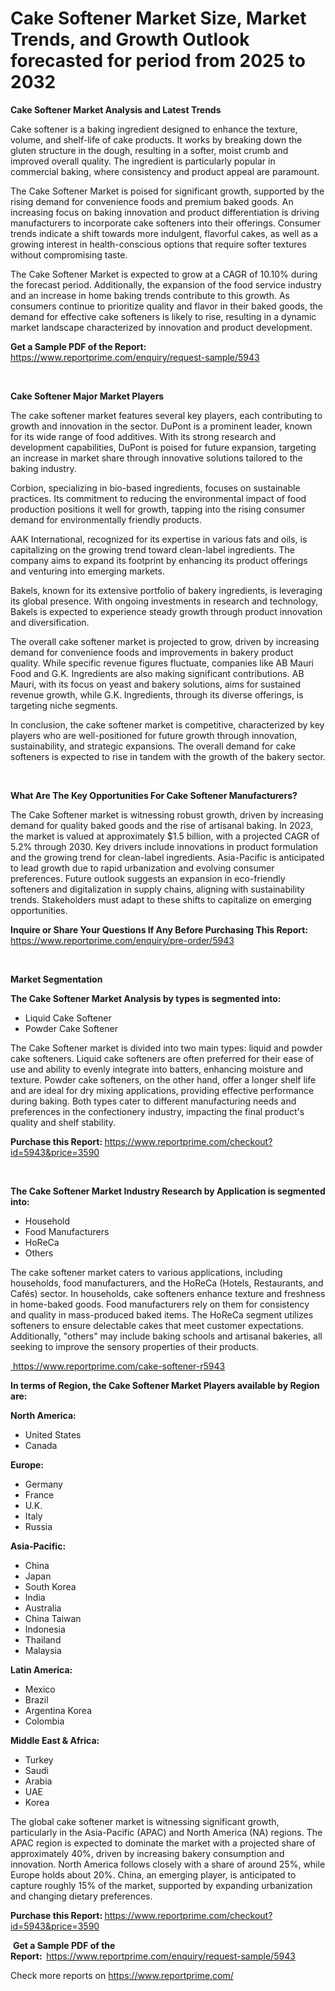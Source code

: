 <p><h1>Cake Softener Market Size, Market Trends, and Growth Outlook forecasted for period from 2025 to 2032</h1></p><p><strong>Cake Softener Market Analysis and Latest Trends</strong></p>
<p><p>Cake softener is a baking ingredient designed to enhance the texture, volume, and shelf-life of cake products. It works by breaking down the gluten structure in the dough, resulting in a softer, moist crumb and improved overall quality. The ingredient is particularly popular in commercial baking, where consistency and product appeal are paramount.</p><p>The Cake Softener Market is poised for significant growth, supported by the rising demand for convenience foods and premium baked goods. An increasing focus on baking innovation and product differentiation is driving manufacturers to incorporate cake softeners into their offerings. Consumer trends indicate a shift towards more indulgent, flavorful cakes, as well as a growing interest in health-conscious options that require softer textures without compromising taste.</p><p>The Cake Softener Market is expected to grow at a CAGR of 10.10% during the forecast period. Additionally, the expansion of the food service industry and an increase in home baking trends contribute to this growth. As consumers continue to prioritize quality and flavor in their baked goods, the demand for effective cake softeners is likely to rise, resulting in a dynamic market landscape characterized by innovation and product development.</p></p>
<p><strong>Get a Sample PDF of the Report:&nbsp;</strong> <a href="https://www.reportprime.com/enquiry/request-sample/5943?utm_campaign=3274&utm_medium=2&utm_source=Github&utm_content=ia&utm_term=19032025&utm_id=cake-softener">https://www.reportprime.com/enquiry/request-sample/5943</a></p>
<p>&nbsp;</p>
<p><strong>Cake Softener Major Market Players</strong></p>
<p><p>The cake softener market features several key players, each contributing to growth and innovation in the sector. DuPont is a prominent leader, known for its wide range of food additives. With its strong research and development capabilities, DuPont is poised for future expansion, targeting an increase in market share through innovative solutions tailored to the baking industry.</p><p>Corbion, specializing in bio-based ingredients, focuses on sustainable practices. Its commitment to reducing the environmental impact of food production positions it well for growth, tapping into the rising consumer demand for environmentally friendly products. </p><p>AAK International, recognized for its expertise in various fats and oils, is capitalizing on the growing trend toward clean-label ingredients. The company aims to expand its footprint by enhancing its product offerings and venturing into emerging markets.</p><p>Bakels, known for its extensive portfolio of bakery ingredients, is leveraging its global presence. With ongoing investments in research and technology, Bakels is expected to experience steady growth through product innovation and diversification.</p><p>The overall cake softener market is projected to grow, driven by increasing demand for convenience foods and improvements in bakery product quality. While specific revenue figures fluctuate, companies like AB Mauri Food and G.K. Ingredients are also making significant contributions. AB Mauri, with its focus on yeast and bakery solutions, aims for sustained revenue growth, while G.K. Ingredients, through its diverse offerings, is targeting niche segments.</p><p>In conclusion, the cake softener market is competitive, characterized by key players who are well-positioned for future growth through innovation, sustainability, and strategic expansions. The overall demand for cake softeners is expected to rise in tandem with the growth of the bakery sector.</p></p>
<p>&nbsp;</p>
<p><strong>What Are The Key Opportunities For Cake Softener Manufacturers?</strong></p>
<p><p>The Cake Softener market is witnessing robust growth, driven by increasing demand for quality baked goods and the rise of artisanal baking. In 2023, the market is valued at approximately $1.5 billion, with a projected CAGR of 5.2% through 2030. Key drivers include innovations in product formulation and the growing trend for clean-label ingredients. Asia-Pacific is anticipated to lead growth due to rapid urbanization and evolving consumer preferences. Future outlook suggests an expansion in eco-friendly softeners and digitalization in supply chains, aligning with sustainability trends. Stakeholders must adapt to these shifts to capitalize on emerging opportunities.</p></p>
<p><strong>Inquire or Share Your Questions If Any Before Purchasing This Report:</strong> <a href="https://www.reportprime.com/enquiry/pre-order/5943?utm_campaign=3274&utm_medium=2&utm_source=Github&utm_content=ia&utm_term=19032025&utm_id=cake-softener">https://www.reportprime.com/enquiry/pre-order/5943</a></p>
<p>&nbsp;</p>
<p><strong>Market Segmentation</strong></p>
<p><strong>The Cake Softener Market Analysis by types is segmented into:</strong></p>
<p><ul><li>Liquid Cake Softener</li><li>Powder Cake Softener</li></ul></p>
<p><p>The Cake Softener market is divided into two main types: liquid and powder cake softeners. Liquid cake softeners are often preferred for their ease of use and ability to evenly integrate into batters, enhancing moisture and texture. Powder cake softeners, on the other hand, offer a longer shelf life and are ideal for dry mixing applications, providing effective performance during baking. Both types cater to different manufacturing needs and preferences in the confectionery industry, impacting the final product's quality and shelf stability.</p></p>
<p><strong>Purchase this Report:&nbsp;</strong><a href="https://www.reportprime.com/checkout?id=5943&price=3590&utm_campaign=3274&utm_medium=2&utm_source=Github&utm_content=ia&utm_term=19032025&utm_id=cake-softener">https://www.reportprime.com/checkout?id=5943&price=3590</a></p>
<p>&nbsp;</p>
<p><strong>The Cake Softener Market Industry Research by Application is segmented into:</strong></p>
<p><ul><li>Household</li><li>Food Manufacturers</li><li>HoReCa</li><li>Others</li></ul></p>
<p><p>The cake softener market caters to various applications, including households, food manufacturers, and the HoReCa (Hotels, Restaurants, and Cafés) sector. In households, cake softeners enhance texture and freshness in home-baked goods. Food manufacturers rely on them for consistency and quality in mass-produced baked items. The HoReCa segment utilizes softeners to ensure delectable cakes that meet customer expectations. Additionally, "others" may include baking schools and artisanal bakeries, all seeking to improve the sensory properties of their products.</p></p>
<p><a href="https://www.reportprime.com/cake-softener-r5943?utm_campaign=3274&utm_medium=2&utm_source=Github&utm_content=ia&utm_term=19032025&utm_id=cake-softener">&nbsp;https://www.reportprime.com/cake-softener-r5943</a></p>
<p><strong>In terms of Region, the Cake Softener Market Players available by Region are:</strong></p>
<p>
    <p> <strong> North America: </strong>
        <ul>
            <li>United States</li>
            <li>Canada</li>
        </ul>
        </p> 
    <p> <strong> Europe: </strong>
        <ul>
            <li>Germany</li>
            <li>France</li>
            <li>U.K.</li>
            <li>Italy</li>
            <li>Russia</li>
        </ul>
        </p> 
    <p> <strong> Asia-Pacific: </strong>
        <ul>
            <li>China</li>
            <li>Japan</li>
            <li>South Korea</li>
            <li>India</li>
            <li>Australia</li>
            <li>China Taiwan</li>
            <li>Indonesia</li>
            <li>Thailand</li>
            <li>Malaysia</li>
        </ul>
        </p> 
    <p> <strong> Latin America: </strong>
        <ul>
            <li>Mexico</li>
            <li>Brazil</li>
            <li>Argentina Korea</li>
            <li>Colombia</li>
        </ul>
        </p> 
    <p> <strong> Middle East & Africa: </strong>
        <ul>
            <li>Turkey</li>
            <li>Saudi</li>
            <li>Arabia</li>
            <li>UAE</li>
            <li>Korea</li>
        </ul>
    </p>
    </p>
<p><p>The global cake softener market is witnessing significant growth, particularly in the Asia-Pacific (APAC) and North America (NA) regions. The APAC region is expected to dominate the market with a projected share of approximately 40%, driven by increasing bakery consumption and innovation. North America follows closely with a share of around 25%, while Europe holds about 20%. China, an emerging player, is anticipated to capture roughly 15% of the market, supported by expanding urbanization and changing dietary preferences.</p></p>
<p><strong>Purchase this Report: </strong><a href="https://www.reportprime.com/checkout?id=5943&price=3590&utm_campaign=3274&utm_medium=2&utm_source=Github&utm_content=ia&utm_term=19032025&utm_id=cake-softener">https://www.reportprime.com/checkout?id=5943&price=3590</a></p>
<p>&nbsp;<strong>Get a Sample PDF of the Report:&nbsp;&nbsp;</strong><a href="https://www.reportprime.com/enquiry/request-sample/5943?utm_campaign=3274&utm_medium=2&utm_source=Github&utm_content=ia&utm_term=19032025&utm_id=cake-softener">https://www.reportprime.com/enquiry/request-sample/5943</a></p>
<p><strong></strong></p>
<p>Check more reports on <a href="https://www.reportprime.com/?utm_campaign=3274&utm_medium=2&utm_source=Github&utm_content=ia&utm_term=19032025&utm_id=cake-softener">https://www.reportprime.com/</a></p>